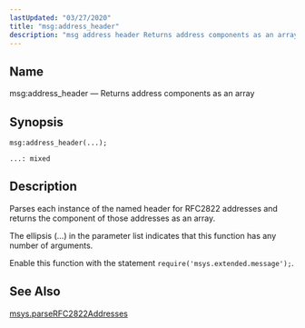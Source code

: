 ```yaml
---
lastUpdated: "03/27/2020"
title: "msg:address_header"
description: "msg address header Returns address components as an array msg address header Parses each instance of the named header for RFC 2822 addresses and returns the component of those addresses as an array The ellipsis in the parameter list indicates that this function has any number of arguments Enable this..."
---
```


<a name="lua.ref.msg_address_header"></a> 
## Name

msg:address_header — Returns address components as an array

<a name="idp16598928"></a> 
## Synopsis

`msg:address_header(...);`

`...: mixed`<a name="idp16601904"></a> 
## Description

Parses each instance of the named header for RFC2822 addresses and returns the component of those addresses as an array.

The ellipsis (...) in the parameter list indicates that this function has any number of arguments.

Enable this function with the statement `require('msys.extended.message');`.

<a name="idp16605344"></a> 
## See Also

[msys.parseRFC2822Addresses](/momentum/4/lua/ref-msys-parse-rfc-2822-addresses)